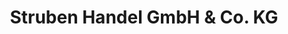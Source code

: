 ---
title: "Struben Handel GmbH & Co. KG"
url: /nettersheim/struben-handel-gmbh-und-co-kg/
shop: Baustoffe
---